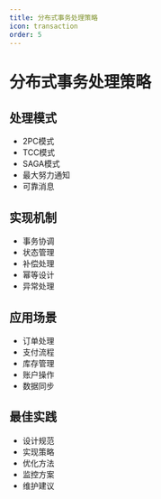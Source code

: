 ```yaml
---
title: 分布式事务处理策略
icon: transaction
order: 5
---
```


# 分布式事务处理策略

## 处理模式
- 2PC模式
- TCC模式
- SAGA模式
- 最大努力通知
- 可靠消息

## 实现机制
- 事务协调
- 状态管理
- 补偿处理
- 幂等设计
- 异常处理

## 应用场景
- 订单处理
- 支付流程
- 库存管理
- 账户操作
- 数据同步

## 最佳实践
- 设计规范
- 实现策略
- 优化方法
- 监控方案
- 维护建议
